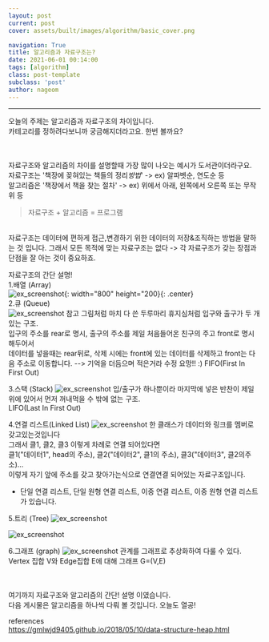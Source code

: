 ```yaml
---
layout: post
current: post
cover: assets/built/images/algorithm/basic_cover.png

navigation: True
title: 알고리즘과 자료구조는?
date: 2021-06-01 00:14:00
tags: [algorithm]
class: post-template
subclass: 'post'
author: nageom
---
```

* * * 
오늘의 주제는 알고리즘과 자료구조의 차이입니다.   
카테고리를 정하려다보니까 궁금해지더라고요. 한번 볼까요?   
<br><br>

자료구조와 알고리즘의 차이를 설명할때 가장 많이 나오는 예시가 도서관이더라구요.    
자료구조는 '책장에 꽂혀있는 책들의 정리*방법*' -> ex) 알파벳순, 연도순 등   
알고리즘은 '책장에서 책을 찾는 절차' -> ex) 위에서 아래, 왼쪽에서 오른쪽 또는 무작위 등
> 자료구조 + 알고리즘 = 프로그램

<br>
자료구조는 데이터에 편하게 접근,변경하기 위한 데이터의 저장&조직하는 방법을 말하는 것 입니다. 
그래서 모든 목적에 맞는 자료구조는 없다 -> 각 자료구조가 갖는 장점과 단점을 잘 아는 것이 중요하죠.   


자료구조의 간단 설명!    
1.배열 (Array)   
![ex_screenshot](../../assets/built/images/algorithm/structure/basic_array.png){: width="800" height="200}{: .center}
<br>
2.큐 (Queue)   
![ex_screenshot](../../assets/built/images/algorithm/structure/basic_queue.png)
참고 그림처럼 마치 다 쓴 두루마리 휴지심처럼 입구와 출구가 두 개 있는 구조.   
입구의 주소를 rear로 명시, 출구의 주소를 제일 처음들어온 친구의 주고 front로 명시해두어서   
데이터를 넣을때는 rear뒤로, 삭제 시에는 front에 있는 데이터를 삭제하고 front는 다음 주소로 
이동합니다. --> 기억을 더듬으며 적은거라 수정 요망!! :)
FIFO(First In First Out)

3.스택 (Stack)
![ex_screenshot](../../assets/built/images/algorithm/structure/basic_stack.png)
입/출구가 하나뿐이라 마지막에 넣은 반찬이 제일 위에 있어서 먼저 꺼내먹을 수 밖에 없는 구조.    
LIFO(Last In First Out)   

4.연결 리스트(Linked List)
![ex_screenshot](../../assets/built/images/algorithm/structure/basic_list.png)
한 클래스가 데이터와 링크를 멤버로 갖고있는것입니다   
그래서 클1, 클2, 클3 이렇게 차례로 연결 되어있다면   
클1("데이터1", head의 주소), 클2("데이터2", 클1의 주소), 클3("데이터3", 클2의주소)...   
이렇게 자기 앞에 주소를 갖고 찾아가는식으로 연결연결 되어있는 자료구조입니다. 
- 단일 연결 리스트, 단일 원형 연결 리스트, 이중 연결 리스트, 이중 원형 연결 리스트가 있습니다.

5.트리 (Tree)
![ex_screenshot](../../assets/built/images/algorithm/structure/basic_tree.png)

![ex_screenshot](../../assets/built/images/algorithm/structure/basic_tree2.png)

6.그래프 (graph)
![ex_screenshot](../../assets/built/images/algorithm/structure/basic_graph.png)
관계를 그래프로 추상화하여 다룰 수 있다. 
Vertex 집합 V와 Edge집합 E에 대해 그래프 G=(V,E)



<br><br>
여기까지 자료구조와 알고리즘의 간단! 설명 이였습니다.    
다음 게시물은 알고리즘을 하나씩 다뤄 볼 것입니다. 오늘도 열공!

references     
https://gmlwjd9405.github.io/2018/05/10/data-structure-heap.html


 

